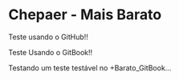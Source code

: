 # Chepaer - Mais Barato

Teste usando o GitHub!!

Teste Usando o GitBook!!

Testando um teste testável no +Barato\_GitBook...





